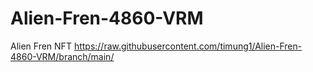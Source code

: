 # Alien-Fren-4860-VRM
Alien Fren NFT
https://raw.githubusercontent.com/timung1/Alien-Fren-4860-VRM/branch/main/
